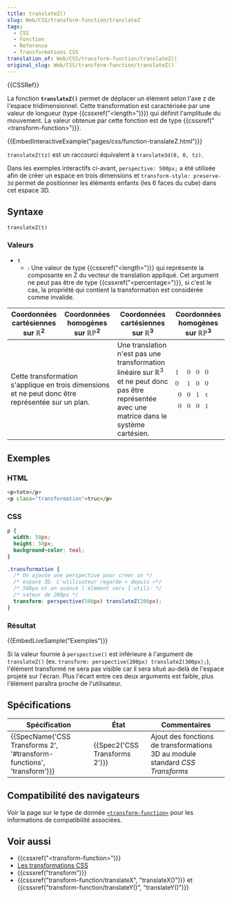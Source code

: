 ```yaml
---
title: translateZ()
slug: Web/CSS/transform-function/translateZ
tags:
  - CSS
  - Fonction
  - Reference
  - Transformations CSS
translation_of: Web/CSS/transform-function/translateZ()
original_slug: Web/CSS/transform-function/translateZ()
---
```

{{CSSRef}}

La fonction **`translateZ()`** permet de déplacer un élément selon l'axe z de l'espace tridimensionnel. Cette transformation est caractérisée par une valeur de longueur (type {{cssxref("&lt;length&gt;")}}) qui définit l'amplitude du mouvement. La valeur obtenue par cette fonction est de type {{cssxref("&lt;transform-function&gt;")}}.

{{EmbedInteractiveExample("pages/css/function-translateZ.html")}}

`translateZ(tz)` est un raccourci équivalent à `translate3d(0, 0, tz)`.

Dans les exemples interactifs ci-avant, `perspective: 500px;` a été utilisée afin de créer un espace en trois dimensions et `transform-style: preserve-3d` permet de positionner les éléments enfants (les 6 faces du cube) dans cet espace 3D.

## Syntaxe

    translateZ(t)

### Valeurs

- `t`
  - : Une valeur de type {{cssxref("&lt;length&gt;")}} qui représente la composante en Z du vecteur de translation appliqué. Cet argument ne peut pas être de type {{cssxref("&lt;percentage&gt;")}}, si c'est le cas, la propriété qui contient la transformation est considérée comme invalide.

<table class="standard-table">
  <thead>
    <tr>
      <th scope="col">Coordonnées cartésiennes sur ℝ<sup>2</sup></th>
      <th scope="col">Coordonnées homogènes sur ℝℙ<sup>2</sup></th>
      <th scope="col">Coordonnées cartésiennes sur ℝ<sup>3</sup></th>
      <th scope="col">Coordonnées homogènes sur ℝℙ<sup>3</sup></th>
    </tr>
  </thead>
  <tbody>
    <tr>
      <td colspan="2" rowspan="2">
        Cette transformation s'applique en trois dimensions et ne peut donc être
        représentée sur un plan.
      </td>
      <td colspan="1" rowspan="2">
        Une translation n'est pas une transformation linéaire sur ℝ<sup>3</sup>
        et ne peut donc pas être représentée avec une matrice dans le système
        cartésien.
      </td>
      <td colspan="1" rowspan="2">
        <math
          ><mfenced
            ><mtable
              ><mtr>1<mtd>0</mtd><mtd>0</mtd><mtd>0</mtd></mtr
              ><mtr>0<mtd>1</mtd><mtd>0</mtd><mtd>0</mtd></mtr
              ><mtr><mtd>0</mtd><mtd>0</mtd><mtd>1</mtd><mtd>t</mtd></mtr
              ><mtr
                ><mtd>0</mtd><mtd>0</mtd><mtd>0</mtd><mtd>1</mtd></mtr
              ></mtable
            ></mfenced
          ></math
        >
      </td>
    </tr>
  </tbody>
</table>

## Exemples

### HTML

```html
<p>toto</p>
<p class="transformation">truc</p>
```

### CSS

```css
p {
  width: 50px;
  height: 50px;
  background-color: teal;
}

.transformation {
  /* On ajoute une perspective pour créer un */
  /* espace 3D. L'utilisateur regarde « depuis »*/
  /* 500px et on avance l'élément vers l'utili- */
  /* sateur de 200px */
  transform: perspective(500px) translateZ(200px);
}
```

### Résultat

{{EmbedLiveSample("Exemples")}}

Si la valeur fournie à `perspective()` est inférieure à l'argument de `translateZ()` (ex. `transform: perspective(200px) translateZ(300px);`), l'élément transformé ne sera pas visible car il sera situé au-delà de l'espace projeté sur l'écran. Plus l'écart entre ces deux arguments est faible, plus l'élément paraîtra proche de l'utilisateur.

## Spécifications

| Spécification                                                                                | État                                     | Commentaires                                                                  |
| -------------------------------------------------------------------------------------------- | ---------------------------------------- | ----------------------------------------------------------------------------- |
| {{SpecName('CSS Transforms 2', '#transform-functions', 'transform')}} | {{Spec2('CSS Transforms 2')}} | Ajout des fonctions de transformations 3D au module standard _CSS Transforms_ |

## Compatibilité des navigateurs

Voir la page sur le type de donnée [`<transform-function>`](/fr/docs/Web/CSS/transform-function#compatibilité_des_navigateurs) pour les informations de compatibilité associées.

## Voir aussi

- {{cssxref("&lt;transform-function&gt;")}}
- [Les transformations CSS](/fr/docs/Web/CSS/CSS_Transforms/Using_CSS_transforms)
- {{cssxref("transform")}}
- {{cssxref("transform-function/translateX", "translateX()")}} et {{cssxref("transform-function/translateY()", "translateY()")}}

